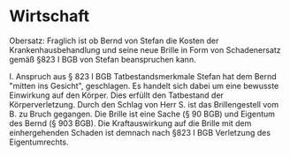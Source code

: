 # Wirtschaft
Obersatz:
Fraglich ist ob Bernd von Stefan die Kosten der Krankenhausbehandlung und seine neue Brille in Form von Schadenersatz gemäß §823 I BGB von Stefan beanspruchen kann.

I. Anspruch aus § 823 I BGB
Tatbestandsmerkmale
Stefan hat dem Bernd "mitten ins Gesicht", geschlagen. Es handelt sich dabei um eine bewusste Einwirkung auf den Körper.
Dies erfüllt den Tatbestand der Körperverletzung.
Durch den Schlag von Herr S. ist das Brillengestell vom B. zu Bruch gegangen.
Die Brille ist eine Sache (§ 90 BGB) und Eigentum des Bernd (§ 903 BGB).
Die Kraftauswirkung auf die Brille mit dem einhergehenden Schaden ist demnach nach §823 I BGB Verletzung des Eigentumrechts.
